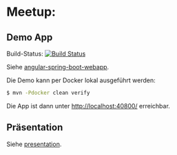 # Meetup:

## Demo App

Build-Status: [![Build Status](https://martinreinhardt-online.de/jenkins/buildStatus/icon?job=SWK_HH_Galen)](https://martinreinhardt-online.de/jenkins/job/SWK_HH_Galen/)

Siehe [angular-spring-boot-webapp](angular-spring-boot-webapp).

Die Demo kann per Docker lokal ausgeführt werden:

```bash
$ mvn -Pdocker clean verify
```

Die App ist dann unter [http://localhost:40800/]() erreichbar.

## Präsentation

Siehe [presentation]().
